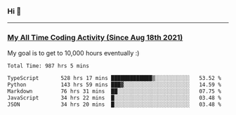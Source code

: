 ### Hi 🙂

---

### <a href="https://wakatime.com/@Eroxl">My All Time Coding Activity (Since Aug 18th 2021)</a>
My goal is to get to 10,000 hours eventually :)
<!--START_SECTION:waka-->

```txt
Total Time: 987 hrs 5 mins

TypeScript       528 hrs 17 mins █████████████▒░░░░░░░░░░░   53.52 %
Python           143 hrs 59 mins ███▓░░░░░░░░░░░░░░░░░░░░░   14.59 %
Markdown         76 hrs 31 mins  ██░░░░░░░░░░░░░░░░░░░░░░░   07.75 %
JavaScript       34 hrs 22 mins  █░░░░░░░░░░░░░░░░░░░░░░░░   03.48 %
JSON             34 hrs 20 mins  █░░░░░░░░░░░░░░░░░░░░░░░░   03.48 %
```

<!--END_SECTION:waka-->
